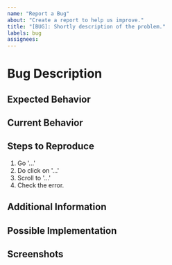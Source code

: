 ```yaml
---
name: "Report a Bug"
about: "Create a report to help us improve."
title: "[BUG]: Shortly description of the problem."
labels: bug
assignees:
---
```


<!--
Thank you for reporting a possible bug in 42Cleaner. 
Please fill in as much of the template below as you can.

If possible, please provide code that demonstrates the problem,
keeping it as simple and free of external dependencies as you can.
-->


# Bug Description
<!-- Please, provides a clear and concise description of the problem. -->

## Expected Behavior
<!--- Describe what the correct behavior would be. -->

## Current Behavior
<!--- Describe what happens instead of the expected behavior. -->

## Steps to Reproduce
<!-- Provide an unambiguous set of steps to reproduce this bug. -->
<!-- Include code to reproduce, if relevant. -->

1. Go '...'
2. Do click on '...'
3. Scroll to '...'
4. Check the error.

## Additional Information
<!-- Any extra details you consider relevant. -->

## Possible Implementation
<!--- Not obligatory, but suggest an idea for implementing additions or changes. -->

## Screenshots
<!-- If possible, add here screenshots to help visualize the problem. -->